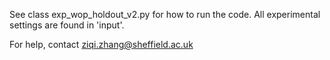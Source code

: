 See class exp_wop_holdout_v2.py for how to run the code. All experimental settings are found in 'input'. 

For help, contact ziqi.zhang@sheffield.ac.uk
